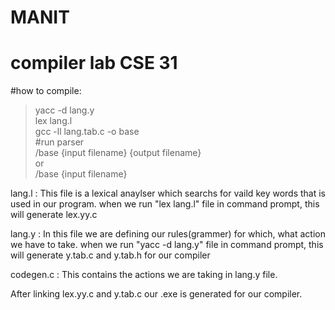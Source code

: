 # MANIT
# compiler lab CSE 31
  #how to compile:
>yacc -d lang.y <br />
lex lang.l    <br />
gcc -ll lang.tab.c -o base<br />
  #run parser <br />
> /base  {input filename} {output filename}<br />
  or<br />
 /base  {input filename}<br/>
 
 lang.l : This file is a lexical anaylser which searchs for vaild key words that is used in our program.
          when we run "lex lang.l" file in command prompt, this will generate lex.yy.c
          
 lang.y : In this file we are defining our rules(grammer) for which, what action we have to take.
          when we run "yacc -d lang.y" file in command prompt, this will generate y.tab.c and y.tab.h for our compiler
         
codegen.c : This contains the actions we are taking in lang.y file.

After linking lex.yy.c and y.tab.c our .exe is generated for our compiler.
 
